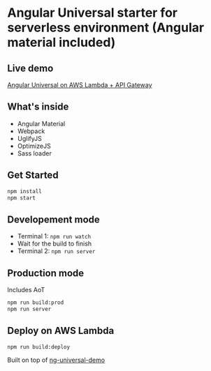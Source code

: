 # Angular Universal starter for serverless environment (Angular material included)

## Live demo
[Angular Universal on AWS Lambda + API Gateway](https://www.angular-universal-serverless.maciejtreder.com)

## What's inside
* Angular Material
* Webpack
* UglifyJS
* OptimizeJS
* Sass loader


## Get Started
```sh
npm install
npm start
```
## Developement mode
* Terminal 1: ```npm run watch```
* Wait for the build to finish
* Terminal 2: ```npm run server```

## Production mode
Includes AoT
```sh
npm run build:prod
npm run server
```

## Deploy on AWS Lambda
```sh
npm run build:deploy
```

Built on top of [ng-universal-demo](https://github.com/FrozenPandaz/ng-universal-demo)

